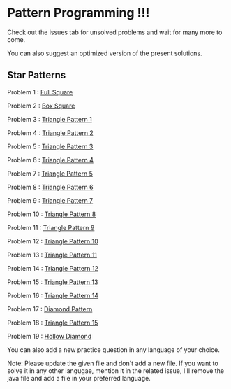 # Pattern Programming !!!
Check out the issues tab for unsolved problems and wait for many more to come.

You can also suggest an optimized version of the present solutions.

## Star Patterns

Problem 1 : [Full Square](./FullSquare.java)

Problem 2 : [Box Square](./BoxSquare.java)

Problem 3 : [Triangle Pattern 1](./Triangle1.java)

Problem 4 : [Triangle Pattern 2](./Triangle2.java)

Problem 5 : [Triangle Pattern 3](./Triangle3.java)

Problem 6 : [Triangle Pattern 4](./Triangle4.java)

Problem 7 : [Triangle Pattern 5](./Triangle5.java)

Problem 8 : [Triangle Pattern 6](./Triangle6.java)

Problem 9 : [Triangle Pattern 7](./Triangle7.java)

Problem 10 : [Triangle Pattern 8](./Triangle8.java)

Problem 11 : [Triangle Pattern 9](./Triangle9.java)

Problem 12 : [Triangle Pattern 10](./Triangle10.java)

Problem 13 : [Triangle Pattern 11](./Triangle11.java)

Problem 14 : [Triangle Pattern 12](./Triangle12.java)

Problem 15 : [Triangle Pattern 13](./Triangle13.java)

Problem 16 : [Triangle Pattern 14](./Triangle14.java)

Problem 17 : [Diamond Pattern](./DiamondPattern.cpp)

Problem 18 : [Triangle Pattern 15](./Triangle15.java)

Problem 19 : [Hollow Diamond](./HollowDiamond.cpp)

You can also add a new practice question in any language of your choice.

Note: Please update the given file and don't add a new file. If you want to solve it in any other langugae, mention it in the related issue, I'll remove the java file and add a file in your preferred language.
